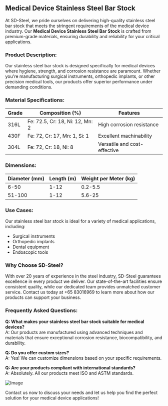 ## Medical Device Stainless Steel Bar Stock

At SD-Steel, we pride ourselves on delivering high-quality stainless steel bar stock that meets the stringent requirements of the medical device industry. Our **Medical Device Stainless Steel Bar Stock** is crafted from premium-grade materials, ensuring durability and reliability for your critical applications.

### Product Description:
Our stainless steel bar stock is designed specifically for medical devices where hygiene, strength, and corrosion resistance are paramount. Whether you're manufacturing surgical instruments, orthopedic implants, or other precision medical tools, our products offer superior performance under demanding conditions.

### Material Specifications:

| Grade         | Composition (%)                     | Features                              |
|---------------|-------------------------------------|---------------------------------------|
| 316L          | Fe: 72.5, Cr: 18, Ni: 12, Mn: 2     | High corrosion resistance             |
| 430F          | Fe: 72, Cr: 17, Mn: 1, Si: 1        | Excellent machinability               |
| 304L          | Fe: 72, Cr: 18, Ni: 8               | Versatile and cost-effective         |

### Dimensions:
| Diameter (mm) | Length (m)   | Weight per Meter (kg) |
|---------------|--------------|------------------------|
| 6-50          | 1-12         | 0.2-5.5                |
| 51-100        | 1-12         | 5.6-25                 |

### Use Cases:
Our stainless steel bar stock is ideal for a variety of medical applications, including:
- Surgical instruments
- Orthopedic implants
- Dental equipment
- Endoscopic tools

### Why Choose SD-Steel?
With over 20 years of experience in the steel industry, SD-Steel guarantees excellence in every product we deliver. Our state-of-the-art facilities ensure consistent quality, while our dedicated team provides unmatched customer service. Contact us today at +65 83016969 to learn more about how our products can support your business.

### Frequently Asked Questions:

**Q: What makes your stainless steel bar stock suitable for medical devices?**  
A: Our products are manufactured using advanced techniques and materials that ensure exceptional corrosion resistance, biocompatibility, and durability.

**Q: Do you offer custom sizes?**  
A: Yes! We can customize dimensions based on your specific requirements.

**Q: Are your products compliant with international standards?**  
A: Absolutely. All our products meet ISO and ASTM standards.

![Image](https://github.com/user-attachments/assets/2567258e-e124-4816-932d-1809bd27ef0b)

Contact us now to discuss your needs and let us help you find the perfect solution for your medical device applications!
